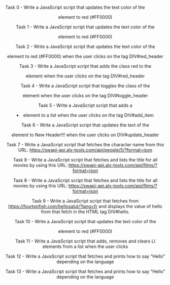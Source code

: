 Task 0 - Write a JavaScript script that updates the text color of the <header> element to red (#FF0000)

Task 1 - Write a JavaScript script that updates the text color of the <header> element to red (#FF0000)

Task 2 - Write a JavaScript script that updates the text color of the <header> element to red (#FF0000) when the user clicks on the tag DIV#red_header

Task 3 - Write a JavaScript script that adds the class red to the <header> element when the user clicks on the tag DIV#red_header

Task 4 - Write a JavaScript script that toggles the class of the <header> element when the user clicks on the tag DIV#toggle_header

Task 5 - Write a JavaScript script that adds a <li> element to a list when the user clicks on the tag DIV#add_item

Task 6 - Write a JavaScript script that updates the text of the <header> element to New Header!!! when the user clicks on DIV#update_header

Task 7 - Write a JavaScript script that fetches the character name from this URL: https://swapi-api.alx-tools.com/api/people/5/?format=json

Task 8 - Write a JavaScript script that fetches and lists the title for all movies by using this URL: https://swapi-api.alx-tools.com/api/films/?format=json

Task 8 - Write a JavaScript script that fetches and lists the title for all movies by using this URL: https://swapi-api.alx-tools.com/api/films/?format=json

Task 9 - Write a JavaScript script that fetches from https://fourtonfish.com/hellosalut/?lang=fr and displays the value of hello from that fetch in the HTML tag DIV#hello.

Task 10 - Write a JavaScript script that updates the text color of the <header> element to red (#FF0000)

Task 11 - Write a JavaScript script that adds, removes and clears LI elements from a list when the user 
clicks

Task 12 - Write a JavaScript script that fetches and prints how to say “Hello” depending on the language

Task 13 - Write a JavaScript script that fetches and prints how to say “Hello” depending on the language
